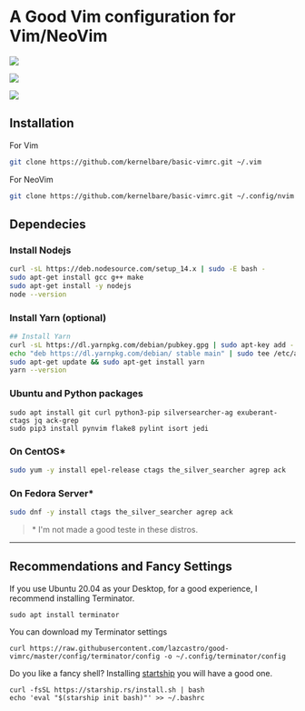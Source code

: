# A Good Vim configuration for Vim/NeoVim

![](/home/lcastro/.vim/img/2021-03-14_01-20.png)

![](/home/lcastro/.vim/img/2021-03-14_01-24.png)

![](/home/lcastro/.vim/img/2021-03-14_01-23.png)

## Installation

For Vim

```bash
git clone https://github.com/kernelbare/basic-vimrc.git ~/.vim
```

For NeoVim

```bash
git clone https://github.com/kernelbare/basic-vimrc.git ~/.config/nvim
```

## Dependecies

### Install Nodejs

```bash
curl -sL https://deb.nodesource.com/setup_14.x | sudo -E bash -
sudo apt-get install gcc g++ make
sudo apt-get install -y nodejs
node --version
```

### Install Yarn (optional)

```bash
## Install Yarn
curl -sL https://dl.yarnpkg.com/debian/pubkey.gpg | sudo apt-key add -
echo "deb https://dl.yarnpkg.com/debian/ stable main" | sudo tee /etc/apt/sources.list.d/yarn.list
sudo apt-get update && sudo apt-get install yarn
yarn --version
```

### Ubuntu and Python packages

```shell
sudo apt install git curl python3-pip silversearcher-ag exuberant-ctags jq ack-grep 
sudo pip3 install pynvim flake8 pylint isort jedi
```
### On CentOS\*
```bash
sudo yum -y install epel-release ctags the_silver_searcher agrep ack
```
### On Fedora Server\*
```bash
sudo dnf -y install ctags the_silver_searcher agrep ack
```

> \* I'm not made a good teste in these distros. 

---

## Recommendations and Fancy Settings

If you use Ubuntu 20.04 as your Desktop, for a good experience, I recommend installing Terminator.
```shell
sudo apt install terminator
```

You can download my Terminator settings

```shell
curl https://raw.githubusercontent.com/lazcastro/good-vimrc/master/config/terminator/config -o ~/.config/terminator/config
```

Do you like a fancy shell? Installing [startship](https://starship.rs/) you will have a good one.   
```shell
curl -fsSL https://starship.rs/install.sh | bash
echo 'eval "$(starship init bash)"' >> ~/.bashrc
```


